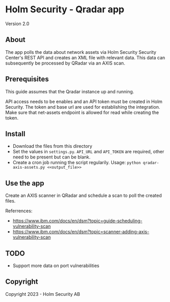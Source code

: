 # Holm Security - Qradar app

Version 2.0

## About

The app polls the data about network assets via Holm Security Security Center's REST API and creates an XML file with relevant data. This data can subsequently be processed by QRadar via an AXIS scan.


## Prerequisites

This guide assumes that the Qradar instance up and running.

API access needs to be enables and an API token must be created in Holm Security. The token and base url are used for establishing the integration. Make sure that net-assets endpoint is allowed for read while creating the token.

## Install

- Download the files from this directory
- Set the values in `settings.py`. `API_URL` and `API_TOKEN` are required, other need to be present but can be blank.
- Create a cron job running the script regularily. Usage: `python qradar-axis-assets.py <<output_file>>`

## Use the app

Create an AXIS scanner in QRadar and schedule a scan to poll the created files.

Referrences:
- https://www.ibm.com/docs/en/dsm?topic=guide-scheduling-vulnerability-scan
- https://www.ibm.com/docs/en/dsm?topic=scanner-adding-axis-vulnerability-scan

## TODO

- Support more data on port vulnerabilities

## Copyright

Copyright 2023 - Holm Security AB